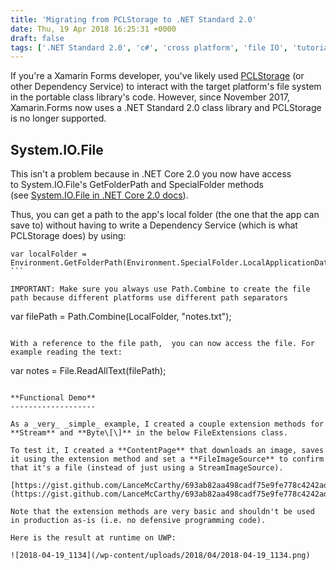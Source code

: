 ```yaml
---
title: 'Migrating from PCLStorage to .NET Standard 2.0'
date: Thu, 19 Apr 2018 16:25:31 +0000
draft: false
tags: ['.NET Standard 2.0', 'c#', 'cross platform', 'file IO', 'tutorial', 'windows10', 'Xamarin', 'xamarin forms']
---
```


If you're a Xamarin Forms developer, you've likely used [PCLStorage](https://github.com/dsplaisted/PCLStorage) (or other Dependency Service) to interact with the target platform's file system in the portable class library's code. However, since November 2017, Xamarin.Forms now uses a .NET Standard 2.0 class library and PCLStorage is no longer supported.

System.IO.File
--------------

This isn't a problem because in .NET Core 2.0 you now have access to System.IO.File's GetFolderPath and SpecialFolder methods (see [System.IO.File in .NET Core 2.0 docs](https://docs.microsoft.com/en-us/dotnet/api/system.io.file?view=netcore-2.0)).

Thus, you can get a path to the app's local folder (the one that the app can save to) without having to write a Dependency Service (which is what PCLStorage does) by using:

```
var localFolder = Environment.GetFolderPath(Environment.SpecialFolder.LocalApplicationData);
``` 

IMPORTANT: Make sure you always use Path.Combine to create the file path because different platforms use different path separators

```
var filePath = Path.Combine(LocalFolder, "notes.txt");
``` 

With a reference to the file path,  you can now access the file. For example reading the text:

```
var notes = File.ReadAllText(filePath);
```

**Functional Demo**
-------------------

As a _very_ _simple_ example, I created a couple extension methods for **Stream** and **Byte\[\]** in the below FileExtensions class.

To test it, I created a **ContentPage** that downloads an image, saves it using the extension method and set a **FileImageSource** to confirm that it's a file (instead of just using a StreamImageSource).

[https://gist.github.com/LanceMcCarthy/693ab82aa498cadf75e9fe778c4242ad](https://gist.github.com/LanceMcCarthy/693ab82aa498cadf75e9fe778c4242ad)

Note that the extension methods are very basic and shouldn't be used in production as-is (i.e. no defensive programming code).

Here is the result at runtime on UWP:

![2018-04-19_1134](/wp-content/uploads/2018/04/2018-04-19_1134.png)